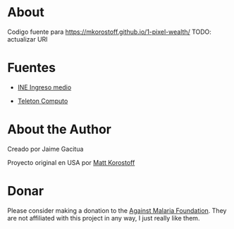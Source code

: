 # About

Codigo fuente para https://mkorostoff.github.io/1-pixel-wealth/
TODO: actualizar URl

# Fuentes

- [INE Ingreso medio](https://www.ine.cl/prensa/detalle-prensa/2021/08/24/ingreso-laboral-promedio-mensual-en-chile-fue-de-$635.134-en-2020#:~:text=En%20efecto%2C%20durante%202020%20los,en%20desmedro%20de%20las%20mujeres.)

- [Teleton Computo](https://www.teleton.cl/campana/)
 
# About the Author
Creado por Jaime Gacitua

Proyecto original en USA por [Matt Korostoff](https://mkorostoff.github.io/)

# Donar

Please consider making a donation to the [Against Malaria Foundation](https://www.againstmalaria.com/). They are not affiliated with this project in any way, I just really like them.
